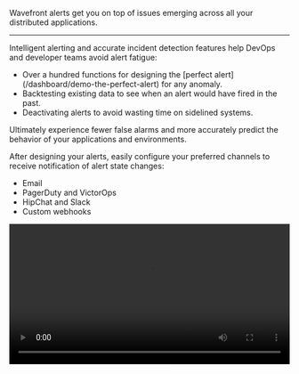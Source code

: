 <div class="container-fluid">
<div class="row">
<p class="lead">Wavefront alerts get you on top of issues emerging across all your distributed applications. </p>
<hr/>
</div>

<div class="row">
<div class="col-sm-12 col-md-6">
<p>Intelligent alerting and accurate incident detection features help DevOps and developer teams avoid alert fatigue:</p>
<ul>
<li>Over a hundred functions for designing the [perfect alert](/dashboard/demo-the-perfect-alert) for any anomaly.</li>
<li>Backtesting existing data to see when an alert would have fired in the past.</li>
<li>Deactivating alerts to avoid wasting time on sidelined systems.
</ul>

<p>Ultimately experience fewer false alarms and more accurately predict the behavior of your applications and environments.</p>

<p>After designing your alerts, easily configure your preferred channels to receive notification of alert state changes:</p>
<ul>
<li>Email</li>
<li>PagerDuty and VictorOps</li>
<li>HipChat and Slack</li>
<li>Custom webhooks</li>
</ul>
</div>
<div class="col-sm-12 col-md-6"> 
<div class="well">   
<video width="100%" controls autoplay><source src="images/onboarding-alerts.mp4" type="video/mp4">Your browser does not support HTML5 video.</video>
</div>
</div>
</div>  
</div>

